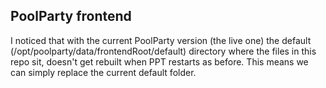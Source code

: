 ## PoolParty frontend

I noticed that with the current PoolParty version (the live one) the default (/opt/poolparty/data/frontendRoot/default) directory where the files in this repo sit, doesn't get rebuilt when PPT restarts as before. This means we can simply replace the current default folder.
